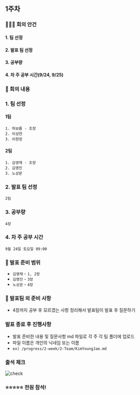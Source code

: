 ## 1주차

### 🙋🙋‍♀️ 회의 안건
#### 1. 팀 선정
#### 2. 발표 팀 선정
#### 3. 공부량
#### 4. 차 주 공부 시간(9/24, 9/25)

### 📝 회의 내용
### 1. 팀 선정
#### 1팀
```
1. 허보름 - 조장
2. 이성연
3. 이현정
```
    
#### 2팀
```
1. 김영재 - 조장
2. 김명진
3. 노상문
```
### 2. 발표 팀 선정
```2팀```
### 3. 공부량
```4장```
### 4. 차 주 공부 시간
```9월 24일 토요일 09:00```

### 📝 발표 준비 범위
- ```김영재``` - ```1, 2장```   
- ```김명진``` - ```3장```   
- ```노상문``` - ```4장```

### 📝 발표팀 외 준비 사항
- 4장까지 공부 후 모르겠는 사항 정리해서 발표팀이 발표 후 질문하기

### 발표 종료 후 진행사항
- 발표 준비한 내용 및 질문사항 md 파일로 각 주 각 팀 폴더에 업로드
- 파일 이름은 개인의 닉네임 또는 이름
- ```ex) /progress/2-week/2-Team/KimYoungJae.md```

### 출석 체크
![check](attendance_check.png)
### ⭐⭐⭐⭐⭐️ 전원 참석!
